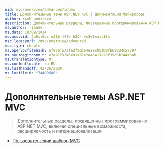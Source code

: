 ```yaml
---
uid: mvc/overview/advanced/index
title: Дополнительные темы ASP.NET MVC | Документация Майкрософт
author: rick-anderson
description: Дополнительные разделы, посвященные программированию ASP.NET MVC, включая специальные возможности, расширяемость и интернационализации.
ms.author: riande
ms.date: 10/09/2014
ms.assetid: 2a8cc0dc-e21b-444b-b394-bc3dfceac16a
msc.legacyurl: /mvc/overview/advanced
msc.type: chapter
ms.openlocfilehash: af876fb73fe2f9dce4e29c052b9fb69324c57397
ms.sourcegitcommit: e7e91932a6e91a63e2e46417626f39d6b244a3ab
ms.translationtype: MT
ms.contentlocale: ru-RU
ms.lasthandoff: 03/06/2020
ms.locfileid: "78499686"
---
```

# <a name="aspnet-mvc-advanced-topics"></a>Дополнительные темы ASP.NET MVC

> Дополнительные разделы, посвященные программированию ASP.NET MVC, включая специальные возможности, расширяемость и интернационализации.

- [Пользовательский шаблон MVC](custom-mvc-templates.md)
